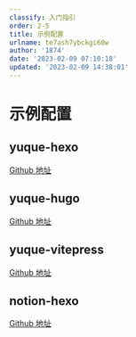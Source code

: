 ```yaml
---
classify: 入门指引
order: 2-5
title: 示例配置
urlname: te7ash7ybckgi60w
author: '1874'
date: '2023-02-09 07:10:18'
updated: '2023-02-09 14:38:01'
---
```

# 示例配置

## yuque-hexo

[Github 地址](https://github.com/LetTTGACO/elog-examples/tree/master/examples/yuque-hexo)

## yuque-hugo

[Github 地址](https://github.com/LetTTGACO/elog-examples/tree/master/examples/yuque-hugo)

## yuque-vitepress

[Github 地址](https://github.com/LetTTGACO/elog-examples/tree/master/examples/yuque-vitepress)

## notion-hexo

[Github 地址](https://github.com/LetTTGACO/elog-examples/tree/master/examples/notion-hexo)
